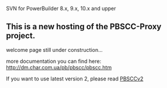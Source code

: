 SVN for PowerBuilder 8.x, 9.x, 10.x and upper

## This is a new hosting of the PBSCC-Proxy project. ##

welcome page still under construction...

more documentation you can find here:
http://dm.char.com.ua/pb/pbscc/pbscc.htm

If you want to use latest version 2, please read [PBSCCv2](PBSCCv2.md)